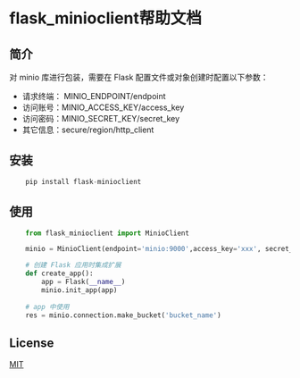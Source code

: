 # flask_minioclient帮助文档

## 简介

对 minio 库进行包装，需要在 Flask 配置文件或对象创建时配置以下参数：

* 请求终端： MINIO_ENDPOINT/endpoint
* 访问账号：MINIO_ACCESS_KEY/access_key
* 访问密码：MINIO_SECRET_KEY/secret_key
* 其它信息：secure/region/http_client

## 安装

```python
    pip install flask-minioclient
```

## 使用

```python
    from flask_minioclient import MinioClient

    minio = MinioClient(endpoint='minio:9000',access_key='xxx', secret_key='xxx')

    # 创建 Flask 应用时集成扩展
    def create_app():
        app = Flask(__name__)
        minio.init_app(app)
    
    # app 中使用
    res = minio.connection.make_bucket('bucket_name')
```

## License

[MIT](https://github.com/pythonml/douyin_image/blob/master/LICENSE)